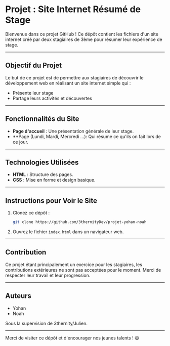 # Projet : Site Internet Résumé de Stage

Bienvenue dans ce projet GitHub ! Ce dépôt contient les fichiers d'un site internet créé par deux stagiaires de 3ème pour résumer leur expérience de stage.

---

## Objectif du Projet
Le but de ce projet est de permettre aux stagiaires de découvrir le développement web en réalisant un site internet simple qui :

- Présente leur stage
- Partage leurs activités et découvertes

---

## Fonctionnalités du Site

- **Page d'accueil** : Une présentation générale de leur stage.
- **Page (Lundi, Mardi, Mercredi ...): Qui résume ce qu'ils on fait lors de ce jour.


---

## Technologies Utilisées

- **HTML** : Structure des pages.
- **CSS** : Mise en forme et design basique.

---

## Instructions pour Voir le Site

1. Clonez ce dépôt :
   ```bash
   git clone https://github.com/3thernityDev/projet-yohan-noah
   ```
2. Ouvrez le fichier `index.html` dans un navigateur web.

---

## Contribution
Ce projet étant principalement un exercice pour les stagiaires, les contributions extérieures ne sont pas acceptées pour le moment. Merci de respecter leur travail et leur progression.

---

## Auteurs

- Yohan
- Noah 

Sous la supervision de 3thernity/Julien.

---

Merci de visiter ce dépôt et d'encourager nos jeunes talents ! 😄

